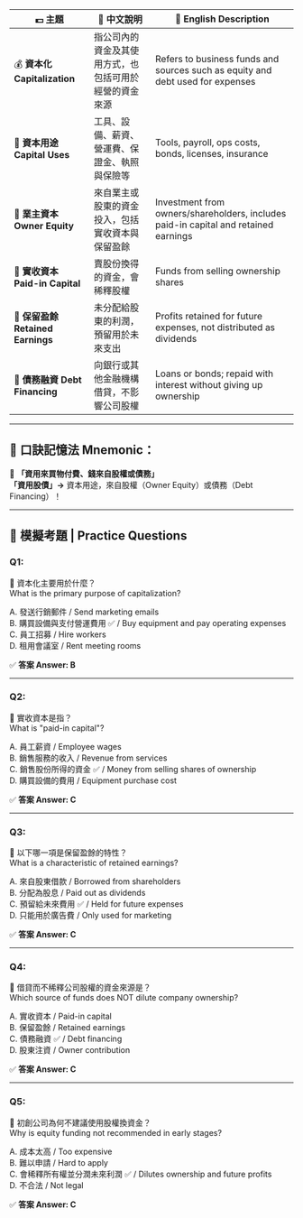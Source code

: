 | 💵 主題                         | 📝 中文說明                     | 📘 English Description                                                              |
| ----------------------------- | --------------------------- | ----------------------------------------------------------------------------------- |
| 💰 **資本化 Capitalization**     | 指公司內的資金及其使用方式，也包括可用於經營的資金來源 | Refers to business funds and sources such as equity and debt used for expenses      |
| 🧾 **資本用途 Capital Uses**      | 工具、設備、薪資、營運費、保證金、執照與保險等     | Tools, payroll, ops costs, bonds, licenses, insurance                               |
| 👤 **業主資本 Owner Equity**      | 來自業主或股東的資金投入，包括實收資本與保留盈餘    | Investment from owners/shareholders, includes paid-in capital and retained earnings |
| 💼 **實收資本 Paid-in Capital**   | 賣股份換得的資金，會稀釋股權              | Funds from selling ownership shares                                                 |
| 💸 **保留盈餘 Retained Earnings** | 未分配給股東的利潤，預留用於未來支出          | Profits retained for future expenses, not distributed as dividends                  |
| 🏦 **債務融資 Debt Financing**    | 向銀行或其他金融機構借貸，不影響公司股權        | Loans or bonds; repaid with interest without giving up ownership                    |

---

## 🧠 口訣記憶法 Mnemonic：

🎯 **「資用來買物付費、錢來自股權或債務」**  
**「資用股債」→** 資本用途，來自股權（Owner Equity）或債務（Debt Financing）！

---

## 📝 模擬考題 | Practice Questions

### Q1:

📌 資本化主要用於什麼？  
What is the primary purpose of capitalization?

A. 發送行銷郵件 / Send marketing emails  
B. 購買設備與支付營運費用 ✅ / Buy equipment and pay operating expenses  
C. 員工招募 / Hire workers  
D. 租用會議室 / Rent meeting rooms

✅ **答案 Answer: B**

---

### Q2:

📌 實收資本是指？  
What is "paid-in capital"?

A. 員工薪資 / Employee wages  
B. 銷售服務的收入 / Revenue from services  
C. 銷售股份所得的資金 ✅ / Money from selling shares of ownership  
D. 購買設備的費用 / Equipment purchase cost

✅ **答案 Answer: C**

---

### Q3:

📌 以下哪一項是保留盈餘的特性？  
What is a characteristic of retained earnings?

A. 來自股東借款 / Borrowed from shareholders  
B. 分配為股息 / Paid out as dividends  
C. 預留給未來費用 ✅ / Held for future expenses  
D. 只能用於廣告費 / Only used for marketing

✅ **答案 Answer: C**

---

### Q4:

📌 借貸而不稀釋公司股權的資金來源是？  
Which source of funds does NOT dilute company ownership?

A. 實收資本 / Paid-in capital  
B. 保留盈餘 / Retained earnings  
C. 債務融資 ✅ / Debt financing  
D. 股東注資 / Owner contribution

✅ **答案 Answer: C**

---

### Q5:

📌 初創公司為何不建議使用股權換資金？  
Why is equity funding not recommended in early stages?

A. 成本太高 / Too expensive  
B. 難以申請 / Hard to apply  
C. 會稀釋所有權並分潤未來利潤 ✅ / Dilutes ownership and future profits  
D. 不合法 / Not legal

✅ **答案 Answer: C**